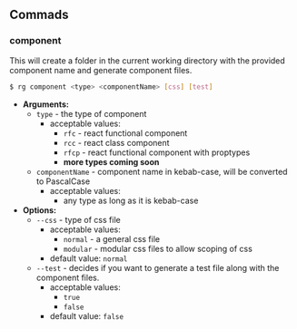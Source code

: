 ## Commads

### component

This will create a folder in the current working directory with the provided component name and generate component files.

```bash
$ rg component <type> <componentName> [css] [test]
```

- **Arguments:** 
  - `type` - the type of component
    - acceptable values:
      - `rfc` - react functional component
      - `rcc` - react class component
      - `rfcp` - react functional component with proptypes
      - **more types coming soon**
  - ```componentName``` - component name in kebab-case, will be converted to PascalCase
    - acceptable values:
      - any type as long as it is kebab-case
- **Options:**
    - ```--css``` - type of css file
      - acceptable values:
        - ```normal``` - a general css file
        - ```modular``` - modular css files to allow scoping of css
      - default value: ```normal```
    - ```--test``` - decides if you want to generate a test file along with the component files.
      - acceptable values:
        - ```true```
        - ```false```
      - default value: ```false```